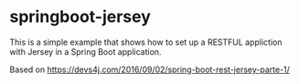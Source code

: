 # springboot-jersey

This is a simple example that shows how to set up a RESTFUL appliction with Jersey in a Spring Boot application.


Based on https://devs4j.com/2016/09/02/spring-boot-rest-jersey-parte-1/